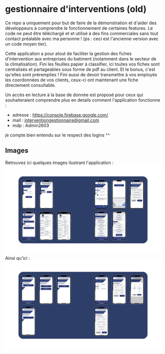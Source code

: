 # gestionnaire d'interventions (old)

Ce repo a uniquement pour but de faire de la démonstration et d'aider des développeurs à comprendre le fonctionnement de certaines features. Le code ne peut être téléchargé et et utilisé à des fins commerciales sans tout contact préalable avec ma personne ! (ps : ceci est l'ancienne version avec un code moyen tier).

Cette application a pour atout de faciliter la gestion des fiches d'intervention aux entreprises du batiment (notamment dans le secteur de la climatisation). Fini les feuilles papier à classifier, ici toutes vos fiches sont centralisés et partageables sous forme de pdf au client. Et le bonus, c'est qu'elles sont préremplies ! Fini aussi de devoir transmettre à vos employés les coordonnées de vos clients, ceux-ci ont maintenant une fiche directement consultable.

Un accès en lecture à la base de donnée est proposé pour ceux qui souhaiteraient comprendre plus en details comment l'application fonctionne :
  - adresse : https://console.firebase.google.com/
  - mail : interventiongestionnaire@gmail.com
  - mdp : Admin2603

je compte bien entendu sur le respect des logins ^^

## Images 
Retrouvez ici quelques images ilustrant l'application : 
![plot](./githubSources/part1.png)
Ainsi qu'ici :
![plot](./githubSources/part2.png)
